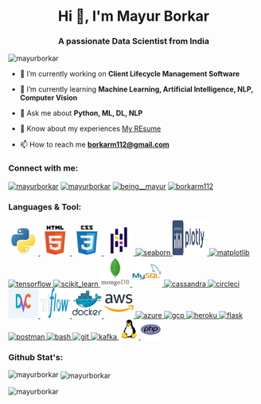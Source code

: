 <h1 align="center">Hi 👋, I'm Mayur Borkar</h1>
<h3 align="center">A passionate Data Scientist from India</h3>

<p align="left"> <img src="https://komarev.com/ghpvc/?username=mayurborkar&label=Profile%20views&color=0e75b6&style=flat" alt="mayurborkar" /> </p>

- 🔭 I’m currently working on **Client Lifecycle Management Software**
- 🌱 I’m currently learning **Machine Learning, Artificial Intelligence, NLP, Computer Vision**

- 💬 Ask me about **Python, ML, DL, NLP**
- 📄 Know about my experiences [My REsume](https://drive.google.com/file/d/1aD5uSDQLzojO1HM26kBCw5gnV-BKMSJs/view?usp=drive_link)

- 📫 How to reach me **borkarm112@gmail.com**

<h3 align="left">Connect with me:</h3>
<p align="left">
<a href="https://github.com/mayurborkar" target="blank"><img align="center" src="https://github.com/mayurborkar/github-profile-readme-generator/blob/master/src/images/icons/Social/github.svg" alt="mayurborkar" height="30" width="40" /></a>
<a href="https://linkedin.com/in/mayurborkar" target="blank"><img align="center" src="https://github.com/mayurborkar/github-profile-readme-generator/blob/master/src/images/icons/Social/linked-in-alt.svg" alt="mayurborkar" height="30" width="40" /></a>
<a href="https://instagram.com/being__mayur" target="blank"><img align="center" src="https://github.com/mayurborkar/github-profile-readme-generator/blob/master/src/images/icons/Social/instagram.svg" alt="being__mayur" height="30" width="40" /></a>
<a href="https://www.hackerrank.com/borkarm112" target="blank"><img align="center" src="https://github.com/mayurborkar/github-profile-readme-generator/blob/master/src/images/icons/Social/hackerrank.svg" alt="borkarm112" height="30" width="40" /></a>
</p>

<h3 align="left">Languages & Tool:</h3>
<a href="https://www.python.org" target="_blank"> <img src="https://raw.githubusercontent.com/devicons/devicon/master/icons/python/python-original.svg" alt="python" width="60" height="60"/> </a>
<a href="https://www.w3.org/html/" target="_blank"> <img src="https://raw.githubusercontent.com/devicons/devicon/master/icons/html5/html5-original-wordmark.svg" alt="html5" width="60" height="60"/> </a>
<a href="https://www.w3schools.com/css/" target="_blank"> <img src="https://raw.githubusercontent.com/devicons/devicon/master/icons/css3/css3-original-wordmark.svg" alt="css3" width="60" height="60"/> </a>
<a href="https://pandas.pydata.org/" target="_blank"> <img src="https://raw.githubusercontent.com/devicons/devicon/2ae2a900d2f041da66e950e4d48052658d850630/icons/pandas/pandas-original.svg" alt="pandas" width="60" height="60"/> </a>
<a href="https://seaborn.pydata.org/" target="_blank"> <img src="https://seaborn.pydata.org/_images/logo-mark-lightbg.svg" alt="seaborn" width="60" 
height="60"/> </a6
<a href="https://plotly.com/" target="_blank"> <img src="https://github.com/mayurborkar/github-profile-readme-generator/blob/master/src/images/icons/AIML/logo-plotly.svg" alt="plotly" width="70" height="70"/> </a>
<a href="https://matplotlib.org/" target="_blank"> <img src="https://matplotlib.org/_static/images/logo2.svg" alt="matplotlib" width="70" height="70"/> </a>
<a href="https://www.tensorflow.org" target="_blank"> <img src="https://www.vectorlogo.zone/logos/tensorflow/tensorflow-icon.svg" alt="tensorflow" width="60" 
height="60"/> </a>
<a href="https://scikit-learn.org/" target="_blank"> <img src="https://upload.wikimedia.org/wikipedia/commons/0/05/Scikit_learn_logo_small.svg" alt="scikit_learn" width="60" height="60"/> </a>
<a href="https://www.mongodb.com/" target="_blank"> <img src="https://raw.githubusercontent.com/devicons/devicon/master/icons/mongodb/mongodb-original-wordmark.svg" alt="mongodb" width="60" height="60"/> </a>
<a href="https://www.mysql.com/" target="_blank"> <img src="https://raw.githubusercontent.com/devicons/devicon/master/icons/mysql/mysql-original-wordmark.svg" alt="mysql" width="60" height="60"/> </a>
<a href="https://cassandra.apache.org/" target="_blank"> <img src="https://www.vectorlogo.zone/logos/apache_cassandra/apache_cassandra-icon.svg" alt="cassandra" width="60" height="60"/> </a>
<a href="https://circleci.com" target="_blank"> <img src="https://www.vectorlogo.zone/logos/circleci/circleci-icon.svg" alt="circleci" width="60" height="60"/> </a>
<a href="https://dvc.org/" target="_blank" rel="noreferrer"> <img src="https://github.com/mayurborkar/github-profile-readme-generator/blob/master/src/images/icons/AIML/dvc_logo.svg" alt="dvc" width="60" height="60"/> </a>
<a href="https://mlflow.org/" target="_blank" rel="noreferrer"> <img src="https://github.com/mayurborkar/github-profile-readme-generator/blob/master/src/images/icons/AIML/MLflow_logo.svg" alt="mlflow" width="60" height="60"/> </a>
<a href="https://www.docker.com/" target="_blank" rel="noreferrer"> <img src="https://raw.githubusercontent.com/devicons/devicon/master/icons/docker/docker-original-wordmark.svg" alt="docker" width="60" height="60"/> </a>
<a href="https://aws.amazon.com" target="_blank"> <img src="https://raw.githubusercontent.com/devicons/devicon/master/icons/amazonwebservices/amazonwebservices-original-wordmark.svg" alt="aws" width="60" height="60"/> </a> 
<a href="https://azure.microsoft.com/en-in/" target="_blank"> <img src="https://www.vectorlogo.zone/logos/microsoft_azure/microsoft_azure-icon.svg" alt="azure" width="60" height="60"/> </a>
<a href="https://cloud.google.com" target="_blank"> <img src="https://www.vectorlogo.zone/logos/google_cloud/google_cloud-icon.svg" alt="gcp" width="60" 
height="60"/> </a>
<a href="https://heroku.com" target="_blank"> <img src="https://www.vectorlogo.zone/logos/heroku/heroku-icon.svg" alt="heroku" width="60" height="60"/> </a> 
<a href="https://flask.palletsprojects.com/" target="_blank"> <img src="https://www.vectorlogo.zone/logos/pocoo_flask/pocoo_flask-icon.svg" alt="flask" width="60" height="60"/> </a>
<a href="https://postman.com" target="_blank"> <img src="https://www.vectorlogo.zone/logos/getpostman/getpostman-icon.svg" alt="postman" width="60" height="60"/> </a>
<a href="https://www.gnu.org/software/bash/" target="_blank" rel="noreferrer"> <img src="https://www.vectorlogo.zone/logos/gnu_bash/gnu_bash-icon.svg" alt="bash" width="40" height="40"/>
</a> <a href="https://git-scm.com/" target="_blank" rel="noreferrer"> <img src="https://www.vectorlogo.zone/logos/git-scm/git-scm-icon.svg" alt="git" width="40" height="40"/> </a>
<a href="https://kafka.apache.org/" target="_blank" rel="noreferrer"> <img src="https://www.vectorlogo.zone/logos/apache_kafka/apache_kafka-icon.svg" alt="kafka" width="40" height="40"/> </a>
<a href="https://www.linux.org/" target="_blank" rel="noreferrer"> <img src="https://raw.githubusercontent.com/devicons/devicon/master/icons/linux/linux-original.svg" alt="linux" width="40" height="40"/> </a>
<a href="https://www.php.net" target="_blank" rel="noreferrer"> <img src="https://raw.githubusercontent.com/devicons/devicon/master/icons/php/php-original.svg" alt="php" width="40" height="40"/> </a>

<h3 align="left">Github Stat's:</h3>
<p><img align="left" src="https://github-readme-stats.vercel.app/api/top-langs?username=mayurborkar&show_icons=true&locale=en&layout=compact" alt="mayurborkar" /></p>

<p>&nbsp;<img align="center" src="https://github-readme-stats.vercel.app/api?username=mayurborkar&show_icons=true&locale=en" alt="mayurborkar" /></p>

<p><img align="center" src="https://github-readme-streak-stats.herokuapp.com/?user=mayurborkar&" alt="mayurborkar" /></p>
